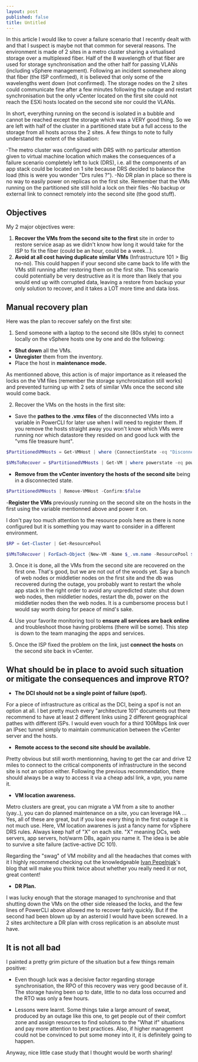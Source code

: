 ```yaml
---
layout: post
published: false
title: Untitled
---
```

In this article I would like to cover a failure scenario that I recently dealt with and that I suspect is maybe not that common for several reasons. The environment is made of 2 sites in a metro cluster sharing a virtualised storage over a multiplexed fiber. Half of the 8 wavelength of that fiber are used for storage synchronisation and the other half for passing VLANs (including vSphere management).   Following an incident somewhere along that fiber (the ISP confirmed), it is believed that only some of the wavelengths went down (not confirmed). The storage nodes on the 2 sites could communicate fine after a few minutes following the outage and restart synchronisation but the only vCenter located on the first site could not reach the ESXi hosts located on the second site nor could the VLANs.

In short, everything running on the second is isolated in a bubble and cannot be reached except the storage which was a VERY good thing. So we are left with half of the cluster in a partitioned state but a full access to the storage from all hosts across the 2 sites. A few things to note to fully understand the extent of the situation:

-The metro cluster was configured with DRS with no particular attention given to virtual machine location which makes the consequences of a failure scenario completely left to luck (DRS), i.e. all the components of an app stack could be located on 1 site because DRS decided to balance the load (this is were you wonder "Drs rules ?").
-No DR plan in place so there is no way to easily power on replicas on the first site. Remember that the VMs running on the partitioned site still hold a lock on their files
-No backup or external link to connect remotely into the second site (the good stuff).

## Objectives

My 2 major objectives were:

1. **Recover the VMs from the second site to the first** site in order to restore service asap as we didn't know how long it would take for the ISP to fix the fiber (could be an hour, could be a week...).
2. **Avoid at all cost having duplicate similar VMs** (Infrastructure 101 > Big no-no). This could happen if your second site came back to life with the VMs still running after restoring them on the first site. This scenario could potentially be very destructive as it is more than likely that you would end up with corrupted data, leaving a restore from backup your only solution to recover, and it takes a LOT more time and data loss.

## Manual recovery plan

Here was the plan to recover safely on the first site:

1. Send someone with a laptop to the second site (80s style) to connect locally on the vSphere hosts one by one and do the following:

- **Shut down** all the VMs.
- **Unregister** them from the inventory.
- Place the host in **maintenance mode.**

As mentionned above, this action is of major importance as it released the locks on the VM files (remember the storage synchronization still works) and prevented turning up with 2 sets of similar VMs once the second site would come back.

2. Recover the VMs on the hosts in the first site:

- Save the **pathes to the .vmx files** of the disconnected VMs into a variable in PowerCLI for later use when I will need to register them. If you remove the hosts straight away you won't know which VMs were running nor which datastore they resided on and good luck with the "vms file treasure hunt".

```Powershell
$PartitionedVMHosts = Get-VMHost | where {ConnectionState -eq "Disconnected" -or ConnectionState -eq "NotResponding"}

$VMsToRecover = $PartitionedVMHosts | Get-VM | where powerstate -eq poweredon | select @(l="VM";e={$_}),@(l="Folder";e={$_ | Get-Folder})
```

- **Remove from the vCenter inventory the hosts of the second site** being in a disconnected state.

```Powershell
$PartitionedVMHosts | Remove-VMHost -Confirm:$false
```

-**Register the VMs** previously running on the second site on the hosts in the first using the variable mentionned above and power it on.

I don't pay too much attention to the resource pools here as there is none configured but it is something you may want to consider in a different environment.

```Powershell
$RP = Get-Cluster | Get-ResourcePool

$VMsToRecover | ForEach-Object {New-VM -Name $_.vm.name -ResourcePool $RP -VMFilePath $_.VM.extensiondata.config.files.vmpathname -location $_.folder.name | Start-VM -Confirm:$false}
```

3. Once it is done, all the VMs from the second site are recovered on the first one. That's good, but we  are not out of the woods yet. Say a bunch of web nodes or middletier nodes on the first site and the db was recovered during the outage, you probably want to restart the whole app stack in the right order to avoid any unpredicted state: shut down web nodes, then middletier nodes, restart the db, power on the middletier nodes then the web nodes. It is a cumbersome process but I would say worth doing for peace of mind's sake.

4. Use your favorite monitoring tool to **ensure all services are back online** and troubleshoot those having problems (there will be some). This step is down to the team managing the apps and services.

5. Once the ISP fixed the problem on the link, just **connect the hosts** on the second site back in vCenter.

## What should be in place to avoid such situation or mitigate the consequences and improve RTO?

- **The DCI should not be a single point of failure (spof).**

For a piece of infrastructure as critical as the DCI, being a spof is not an option at all. I bet pretty much every "architecture 101" documents out there recommend to have at least 2 different links using 2 different geographical pathes with different ISPs. I would even vouch for a third 100Mbps link over an IPsec tunnel simply to maintain communication between the vCenter server and the hosts.

- **Remote access to the second site should be available.**

Pretty obvious but still worth mentionning, having to get the car and drive 12 miles to connect to the critical components of infrastructure in the second site is not an option either. Following the previous recommendation, there should always be a way to access it via a cheap adsl link, a vpn, you name it.

- **VM location awareness.**

Metro clusters are great, you can migrate a VM from a site to another (yay..), you can do planned maintenance on a site, you can leverage HA ... Yes, all of these are great, but if you lose every thing in the first outage it is not much use. Here, VM location awarenes is just a fancy name for vSphere DRS rules. Always keep half of "X" on each site. "X" meaning DCs, web servers, app servers, hot/warm DBs, again you name it. The idea is be able to survive a site failure (active-active DC 101).

Regarding the "swag" of VM mobility and all the headaches that comes with it I highly recommend checking  out the knowledgeable [Ivan Pepelnjak](https://blog.ipspace.net/)'s blog that will make you think twice about whether you really need it or not, great content!

- **DR Plan.**

I was lucky enough that the storage managed to synchronise and that shutting down the VMs on the other side released the locks, and the few lines of PowerCLI above allowed me to recover fairly quickly. But if the second had been blown up by an asteroid I would have been screwed. In a 2 sites architecture a DR plan with cross replication is an absolute must have.

## It is not all bad

I painted a pretty grim picture of the situation but a few things remain positive:

- Even though luck was a decisive factor regarding storage synchronisation, the RPO of this recovery was very good because of it. The storage having been up to date, little to no data loss occurred and the RTO was only a few hours.

- Lessons were learnt. Some things take a large amount of sweat, produced by an outage like this one, to get people out of their comfort zone and assign resources to find solutions to the "What if" situations and pay more attention to best practices. Also, if higher management could not be convinced to put some money into it, it is definitely going to happen.

Anyway, nice little case study that I thought would be worth sharing!